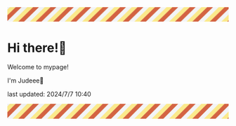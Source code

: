 <!-- Header image -->
<img src="./pokemon/pokemon_29.png" width="1000">

# Hi there!👋

Welcome to mypage!

I'm Judeee🐷

last updated: 2024/7/7 10:40

<!-- Footer image -->
<img src="./pokemon/pokemon_29.png" width="1000">
